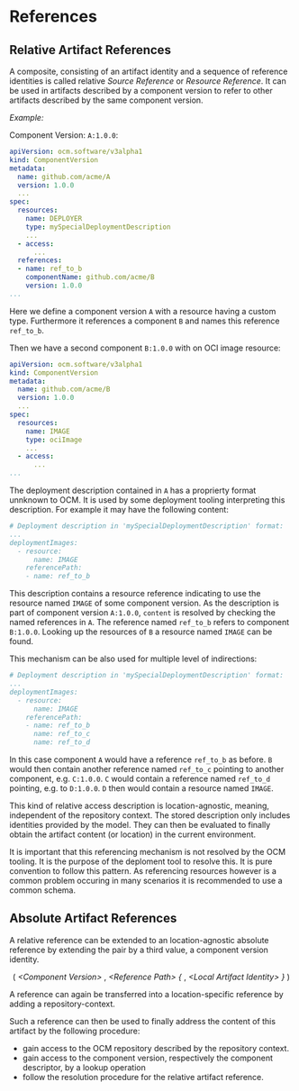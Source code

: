 # References

## Relative Artifact References

A composite, consisting of an artifact identity and a sequence of reference identities is called relative *Source Reference* or *Resource Reference*. It can be used in artifacts described by a component version to refer to other artifacts described by the same component version.

*Example:*

Component Version: `A:1.0.0`:

```yaml
apiVersion: ocm.software/v3alpha1
kind: ComponentVersion
metadata:
  name: github.com/acme/A
  version: 1.0.0
  ...
spec:
  resources:
    name: DEPLOYER
    type: mySpecialDeploymentDescription
    ...
  - access:
      ...
  references:
  - name: ref_to_b
    componentName: github.com/acme/B
    version: 1.0.0
...
```

Here we define a component version `A` with a resource having a custom type. Furthermore it references a component `B` and names this reference `ref_to_b`.

Then we have a second component `B:1.0.0` with on OCI image resource:

```yaml
apiVersion: ocm.software/v3alpha1
kind: ComponentVersion
metadata:
  name: github.com/acme/B
  version: 1.0.0
  ...
spec:
  resources:
    name: IMAGE
    type: ociImage
    ...
  - access:
      ...
...
```

The deployment description contained in `A` has a proprierty format unnknown to OCM. It is used by  some deployment tooling interpreting this description. For example it may have the following content:

```yaml
# Deployment description in 'mySpecialDeploymentDescription' format:
...
deploymentImages:
  - resource:
      name: IMAGE
    referencePath:
    - name: ref_to_b
```

This description contains a resource reference indicating to use the resource named `IMAGE` of some component version. As the description is part of component version `A:1.0.0`, `content` is resolved by checking the named references in `A`. The reference named `ref_to_b` refers to component `B:1.0.0`. Looking up the resources of `B` a resource named `IMAGE` can be found.

This mechanism can be also used for multiple level of indirections:

```yaml
# Deployment description in 'mySpecialDeploymentDescription' format:
...
deploymentImages:
  - resource:
      name: IMAGE
    referencePath:
    - name: ref_to_b
      name: ref_to_c
      name: ref_to_d
```

In this case component `A` would have a reference `ref_to_b` as before. `B` would then contain another reference named `ref_to_c` pointing to another component, e.g. `C:1.0.0`. `C` would contain a reference named `ref_to_d` pointing, e.g. to `D:1.0.0`. `D` then would contain a resource named `IMAGE`.

This kind of relative access description is location-agnostic, meaning, independent of the repository context. The stored description only includes identities provided by the model. They can then be evaluated to finally obtain the artifact content (or location) in the current environment.

It is important that this referencing mechanism is not resolved by the OCM tooling. It is the purpose of the deploment tool to resolve this. It is pure convention to follow this pattern. As referencing resources however is a common problem occuring in many scenarios it is recommended to use a common schema.

## Absolute Artifact References

A relative reference can be extended to an location-agnostic absolute reference by extending
the pair by a third value, a component version identity.

<div align="center">

( *&lt;Component Version>* , *&lt;Reference Path> {* , *&lt;Local Artifact Identity> }* )

</div>

A reference can again be transferred into a location-specific reference by adding a repository-context.

Such a reference can then be used to finally address the content of this artifact by the
following procedure:

- gain access to the OCM repository described by the repository context.
- gain access to the component version, respectively the component descriptor, by a lookup operation
- follow the resolution procedure for the relative artifact reference.
